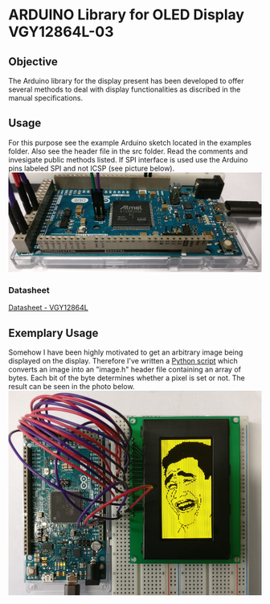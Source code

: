 # ARDUINO Library for OLED Display VGY12864L-03
## Objective
The Arduino library for the display present has been developed to offer several methods to deal with display functionalities as discribed in the manual specifications.
## Usage
For this purpose see the example Arduino sketch located in the examples folder. Also see the header file in the src folder. Read the comments and invesigate public methods listed. If SPI interface is used use the Arduino pins labeled SPI and not ICSP (see picture below).
![alt text](extras/spi.jpg)
### Datasheet
[Datasheet - VGY12864L](extras/OLED_DISPLAY_VGY12864L_S003_128X64.pdf)
## Exemplary Usage
Somehow I have been highly motivated to get an arbitrary image being displayed on the display. Therefore I've written a [Python script](https://github.com/postfixNotation/ImageToArrayHeader) which converts an image into an "image.h" header file containing an array of bytes. Each bit of the byte determines whether a pixel is set or not. The result can be seen in the photo below.
![alt text](extras/oled_image.jpg)
